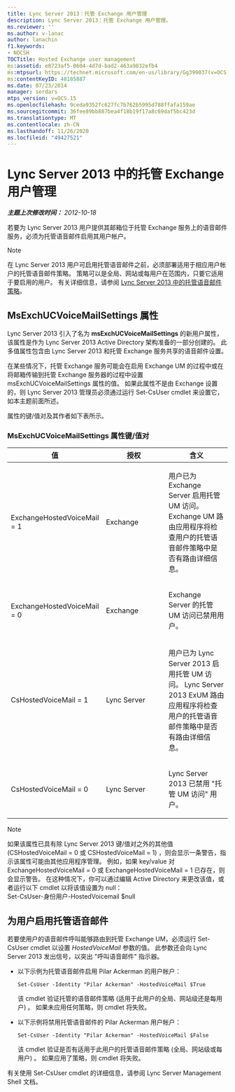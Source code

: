```yaml
---
title: Lync Server 2013：托管 Exchange 用户管理
description: Lync Server 2013：托管 Exchange 用户管理。
ms.reviewer: ''
ms.author: v-lanac
author: lanachin
f1.keywords:
- NOCSH
TOCTitle: Hosted Exchange user management
ms:assetid: e8723af5-0604-4d7d-bad2-463a9832efb4
ms:mtpsurl: https://technet.microsoft.com/en-us/library/Gg399037(v=OCS.15)
ms:contentKeyID: 48185887
ms.date: 07/23/2014
manager: serdars
mtps_version: v=OCS.15
ms.openlocfilehash: 9ceda9352fc627fc7b762b5995d788ffafa159ae
ms.sourcegitcommit: 36fee89bb887bea4f18b19f17a8c69daf5bc423d
ms.translationtype: MT
ms.contentlocale: zh-CN
ms.lasthandoff: 11/26/2020
ms.locfileid: "49427521"
---
```

# <a name="hosted-exchange-user-management-in-lync-server-2013"></a>Lync Server 2013 中的托管 Exchange 用户管理

<div data-xmlns="http://www.w3.org/1999/xhtml">

<div class="topic" data-xmlns="http://www.w3.org/1999/xhtml" data-msxsl="urn:schemas-microsoft-com:xslt" data-cs="https://msdn.microsoft.com/">

<div data-asp="https://msdn2.microsoft.com/asp">



</div>

<div id="mainSection">

<div id="mainBody">

<span> </span>

_**主题上次修改时间：** 2012-10-18_

若要为 Lync Server 2013 用户提供其邮箱位于托管 Exchange 服务上的语音邮件服务，必须为托管语音邮件启用其用户帐户。

<div>


> [!NOTE]  
> 在 Lync Server 2013 用户可启用托管语音邮件之前，必须部署适用于相应用户帐户的托管语音邮件策略。 策略可以是全局、网站或每用户在范围内，只要它适用于要启用的用户。 有关详细信息，请参阅 <A href="lync-server-2013-hosted-voice-mail-policies.md">Lync Server 2013 中的托管语音邮件策略</A>。



</div>

<div>

## <a name="the-msexchucvoicemailsettings-attribute"></a>MsExchUCVoiceMailSettings 属性

Lync Server 2013 引入了名为 **msExchUCVoiceMailSettings** 的新用户属性，该属性是作为 Lync Server 2013 Active Directory 架构准备的一部分创建的。 此多值属性包含由 Lync Server 2013 和托管 Exchange 服务共享的语音邮件设置。

在某些情况下，托管 Exchange 服务可能会在启用 Exchange UM 的过程中或在将邮箱传输到托管 Exchange 服务器的过程中设置 msExchUCVoiceMailSettings 属性的值。 如果此属性不是由 Exchange 设置的，则 Lync Server 2013 管理员必须通过运行 Set-CsUser cmdlet 来设置它，如本主题前面所述。

属性的键/值对及其作者如下表所示。

### <a name="the-msexchucvoicemailsettings-attribute-keyvalue-pairs"></a>MsExchUCVoiceMailSettings 属性键/值对

<table>
<colgroup>
<col style="width: 33%" />
<col style="width: 33%" />
<col style="width: 33%" />
</colgroup>
<thead>
<tr class="header">
<th>值</th>
<th>授权</th>
<th>含义</th>
</tr>
</thead>
<tbody>
<tr class="odd">
<td><p>ExchangeHostedVoiceMail = 1</p></td>
<td><p>Exchange</p></td>
<td><p>用户已为 Exchange Server 启用托管 UM 访问。 Exchange UM 路由应用程序将检查用户的托管语音邮件策略中是否有路由详细信息。</p></td>
</tr>
<tr class="even">
<td><p>ExchangeHostedVoiceMail = 0</p></td>
<td><p>Exchange</p></td>
<td><p>Exchange Server 的托管 UM 访问已禁用用户。</p></td>
</tr>
<tr class="odd">
<td><p>CsHostedVoiceMail = 1</p></td>
<td><p>Lync Server</p></td>
<td><p>用户已为 Lync Server 2013 启用托管 UM 访问。 Lync Server 2013 ExUM 路由应用程序将检查用户的托管语音邮件策略中是否有路由详细信息。</p></td>
</tr>
<tr class="even">
<td><p>CsHostedVoiceMail = 0</p></td>
<td><p>Lync Server</p></td>
<td><p>Lync Server 2013 已禁用 "托管 UM 访问" 用户。</p></td>
</tr>
</tbody>
</table>


<div>


> [!NOTE]  
> 如果该属性已具有除 Lync Server 2013 键/值对之外的其他值 (CSHostedVoiceMail = 0 或 CSHostedVoiceMail = 1) ，则会显示一条警告，指示该属性可能由其他应用程序管理。 例如，如果 key/value 对 ExchangeHostedVoiceMail = 0 或 ExchangeHostedVoiceMail = 1 已存在，则会显示警告。 在这种情况下，你可以通过编辑 Active Directory 来更改该值，或者运行以下 cmdlet 以将该值设置为 null：<BR>Set-CsUser-身份用户-HostedVoicemail $null



</div>

</div>

<div>

## <a name="enabling-users-for-hosted-voice-mail"></a>为用户启用托管语音邮件

若要使用户的语音邮件呼叫能够路由到托管 Exchange UM，必须运行 Set-CsUser cmdlet 以设置 *HostedVoiceMail* 参数的值。 此参数还会向 Lync Server 2013 发出信号，以突出 "呼叫语音邮件" 指示器。

  - 以下示例为托管语音邮件启用 Pilar Ackerman 的用户帐户：
    
        Set-CsUser -Identity "Pilar Ackerman" -HostedVoiceMail $True
    
    该 cmdlet 验证托管的语音邮件策略 (适用于此用户的全局、网站级还是每用户) 。 如果未应用任何策略，则 cmdlet 将失败。

  - 以下示例将禁用托管语音邮件的 Pilar Ackerman 用户帐户：
    
        Set-CsUser -Identity "Pilar Ackerman" -HostedVoiceMail $False
    
    该 cmdlet 验证是否有适用于此用户的托管语音邮件策略 (全局、网站级或每用户) 。 如果应用了策略，则 cmdlet 将失败。

有关使用 Set-CsUser cmdlet 的详细信息，请参阅 Lync Server Management Shell 文档。

</div>

</div>

<span> </span>

</div>

</div>

</div>

